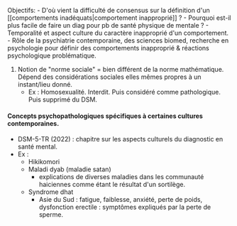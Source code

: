 
Objectifs:
	- D'où vient la difficulté de consensus sur la définition d'un [[comportements inadéquats|comportement inapproprié]] ?
	- Pourquoi est-il plus facile de faire un diag pour pb de santé physique de mentale ?
	- Temporalité et aspect culture du caractère inapproprié d'un comportement.
	- Rôle de la psychiatrie contemporaine, des sciences biomed, recherche en psychologie pour définir des comportements inapproprié & réactions psychologique problématique. 

1. Notion de "norme sociale" = bien différent de la norme mathématique. Dépend des considérations sociales elles mêmes propres à un instant/lieu donné.
	- Ex : Homosexualité. Interdit. Puis considéré comme pathologique. Puis supprimé du DSM.

#### Concepts psychopathologiques spécifiques à certaines cultures contemporaines. 

- DSM-5-TR (2022) : chapitre sur les aspects culturels du diagnostic en santé mental.
- Ex : 
	- Hikikomori
	- Maladi dyab (maladie satan)
		- explications de diverses maladies dans les communauté haiciennes comme étant le résultat d'un sortilège. 
	- Syndrome dhat 
		- Asie du Sud : fatigue, faiblesse, anxiété, perte de poids, dysfonction erectile : symptômes expliqués par la perte de sperme. 

